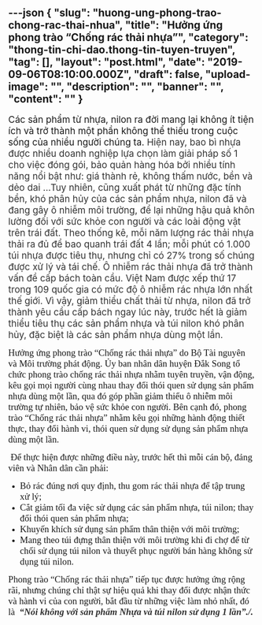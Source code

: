 ---json
{
    "slug": "huong-ung-phong-trao-chong-rac-thai-nhua",
    "title": "Hưởng ứng phong trào “Chống rác thải nhựa”",
    "category": "thong-tin-chi-dao.thong-tin-tuyen-truyen",
    "tag": [],
    "layout": "post.html",
    "date": "2019-09-06T08:10:00.000Z",
    "draft": false,
    "upload-image": "",
    "description": "",
    "banner": "",
    "__content__": ""
}
---
<p style="margin-left:0cm; margin-right:0cm"><span style="background-color:white"><span style="font-size:14.0pt">C&aacute;c sản phẩm từ nhựa, nilon ra đời mang lại kh&ocirc;ng &iacute;t tiện &iacute;ch v&agrave; trở th&agrave;nh một phần kh&ocirc;ng thể thiếu trong cuộc sống của nhiều người ch&uacute;ng ta. <span style="color:#333333">Hiện nay, bao b&igrave; nhựa được nhiều doanh nghiệp lựa chọn l&agrave;m giải ph&aacute;p số 1 cho việc đ&oacute;ng g&oacute;i, bảo quản h&agrave;ng h&oacute;a bởi nhiều t&iacute;nh năng nổi bật như: gi&aacute; th&agrave;nh rẻ, kh&ocirc;ng thấm nước, bền v&agrave; dẻo dai &hellip;Tuy nhi&ecirc;n, cũng xuất ph&aacute;t từ những đặc t&iacute;nh bền, kh&oacute; ph&acirc;n hủy của c&aacute;c sản phẩm nhựa, nilon đ&atilde; v&agrave; đang g&acirc;y &ocirc; nhiễm m&ocirc;i trường, để lại những hậu quả kh&ocirc;n lường đối với sức khỏe con người v&agrave; c&aacute;c lo&agrave;i động vật tr&ecirc;n tr&aacute;i đất. Theo thống k&ecirc;, mỗi năm lượng r&aacute;c thải nhựa thải ra đủ để bao quanh tr&aacute;i đất 4 lần; mỗi ph&uacute;t c&oacute; 1.000 t&uacute;i nhựa được ti&ecirc;u thụ, nhưng chỉ c&oacute; 27% trong số ch&uacute;ng được xử l&yacute; v&agrave; t&aacute;i chế. &Ocirc; nhiễm r&aacute;c thải nhựa đ&atilde; trở th&agrave;nh vấn đề cấp b&aacute;ch to&agrave;n cầu. Việt Nam được xếp thứ 17 trong 109 quốc gia c&oacute; mức độ &ocirc; nhiễm r&aacute;c nhựa lớn nhất thế giới. V&igrave; vậy, giảm thiểu chất thải từ nhựa, nilon đ&atilde; trở th&agrave;nh y&ecirc;u cầu cấp b&aacute;ch ngay l&uacute;c n&agrave;y, trước hết l&agrave; giảm thiểu ti&ecirc;u thụ c&aacute;c sản phẩm nhựa v&agrave; t&uacute;i nilon kh&oacute; ph&acirc;n hủy, đặc biệt l&agrave; c&aacute;c sản phẩm nhựa d&ugrave;ng một lần.</span></span></span></p>

<p><span style="font-size:14.0pt"><span style="font-family:&quot;Times New Roman&quot;,&quot;serif&quot;">Hưởng ứng phong tr&agrave;o &ldquo;Chống r&aacute;c thải nhựa&rdquo; do Bộ T&agrave;i nguy&ecirc;n v&agrave; M&ocirc;i trường ph&aacute;t động. Ủy ban nh&acirc;n d&acirc;n huyện Đắk Song tổ chức phong tr&agrave;o chống r&aacute;c thải nhựa nhằm tuy&ecirc;n truyền, vận động, k&ecirc;u gọi mọi người c&ugrave;ng nhau thay đổi th&oacute;i quen sử dụng sản phẩm nhựa d&ugrave;ng một lần, qua đ&oacute; g&oacute;p phần giảm thiểu &ocirc; nhiễm m&ocirc;i trường tự nhi&ecirc;n, bảo vệ sức khỏe con người. B&ecirc;n cạnh đ&oacute;, phong tr&agrave;o &ldquo;Chống r&aacute;c thải nhựa&rdquo; nhằm k&ecirc;u gọi những h&agrave;nh động thiết thực, thay đổi h&agrave;nh vi, th&oacute;i quen sử dụng sử dụng sản phẩm nhựa d&ugrave;ng một lần.</span></span></p>

<p><span style="font-size:14.0pt"><span style="font-family:&quot;Times New Roman&quot;,&quot;serif&quot;">&nbsp;Để thực hiện được những điều n&agrave;y, trước hết th&igrave; mỗi c&aacute;n bộ, đảng vi&ecirc;n v&agrave; Nh&acirc;n d&acirc;n cần phải:</span></span></p>

<ul>
	<li><span style="font-size:14.0pt"><span style="font-family:&quot;Times New Roman&quot;,&quot;serif&quot;">Bỏ r&aacute;c đ&uacute;ng nơi quy định, thu gom r&aacute;c thải nhựa để tập trung xử l&yacute;;</span></span></li>
	<li><span style="font-size:14.0pt"><span style="font-family:&quot;Times New Roman&quot;,&quot;serif&quot;">Cắt giảm tối đa việc sử dụng c&aacute;c sản phẩm nhựa, t&uacute;i nilon; thay đổi th&oacute;i quen sản phẩm nhựa;</span></span></li>
	<li><span style="font-size:14.0pt"><span style="font-family:&quot;Times New Roman&quot;,&quot;serif&quot;">Khuyến kh&iacute;ch sử dụng sản phẩm th&acirc;n thiện với m&ocirc;i trường;</span></span></li>
	<li><span style="font-size:14.0pt"><span style="font-family:&quot;Times New Roman&quot;,&quot;serif&quot;">Mang theo t&uacute;i đựng th&acirc;n thiện với m&ocirc;i trường khi đi chợ để từ chối sử dụng t&uacute;i nilon v&agrave; thuyết phục người b&aacute;n h&agrave;ng kh&ocirc;ng sử dụng t&uacute;i nilon.</span></span></li>
</ul>

<p><span style="font-size:14.0pt"><span style="font-family:&quot;Times New Roman&quot;,&quot;serif&quot;">Phong tr&agrave;o &ldquo;Chống r&aacute;c thải nhựa&rdquo; tiếp tục được hưởng ứng rộng r&atilde;i, nhưng ch&uacute;ng chỉ thật sự hiệu quả khi thay đổi được nhận thức v&agrave; h&agrave;nh vi của con người, bắt đầu từ những việc l&agrave;m nhỏ nhất, đ&oacute; l&agrave;&nbsp; <strong><em><span style="background-color:white"><span style="color:#303030">&ldquo;N&oacute;i kh&ocirc;ng với sản phẩm Nhựa v&agrave; t&uacute;i nilon sử dụng 1 lần&rdquo;./.</span></span></em></strong></span></span></p>
